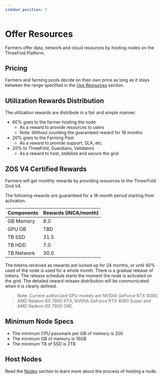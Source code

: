 ```yaml
---
sidebar_position: 3
---
```


# Offer Resources

Farmers offer data, network and cloud resources by hosting nodes on the ThreeFold Platform.

## Pricing

Farmers and farming pools decide on their own price as long as it stays between the range specified in the [Use Resources](./use_resources.md) section.

## Utilization Rewards Distribution

The utilization rewards are distribute in a fair and simple manner:

- 60% goes to the farmer hosting the node
  - As a reward to provide resources to users
  - Note: Without counting the guaranteed reward for 18 months
- 20% goes to the Farming Pool
  - As a reward to provide support, SLA, etc.
- 20% to ThreeFold, Guardians, Validators
  - As a reward to host, stabilize and secure the grid

## ZOS V4 Certified Rewards

Farmers will get monthly rewards by providing resources to the ThreerFold Grid V4.

The following rewards are guaranteed for a 18-month period starting from activation.

| Components | Rewards (INCA/month) |
|---|---|
| GB Memory | 8.0 |
| GPU GB | TBD |
| TB SSD | 31.5 |
| TB HDD | 7.0 |
| TB Network | 30.0 | 

The tokens received as rewards are locked up for 24 months, or until 40% used of the node is used for a whole month. There is a gradual release of tokens. The release schedule starts the moment the node is activated on the grid. The detailed reward release distribution will be communicated when it is clearly defined.

> Note: Current authorized GPU models are NVIDIA GeForce RTX 4090, AMD Radeon RX 7900 XTX, NVIDIA GeForce RTX 4080 Super and AMD Radeon RX 7900 GRE.

## Minimum Node Specs

- The minimum CPU passmark per GB of memory is 200
- The minimum GB of memory is 16GB
- The minimum TB of SSD is 2TB

## Host Nodes

Read the [Nodes](/docs/category/nodes) section to learn more about the process of hosting a node.